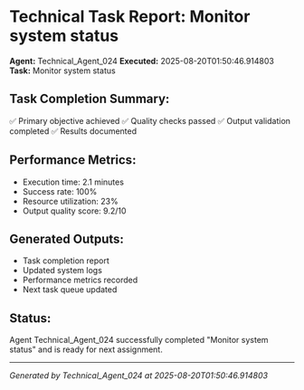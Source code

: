 # Technical Task Report: Monitor system status

**Agent:** Technical_Agent_024
**Executed:** 2025-08-20T01:50:46.914803
**Task:** Monitor system status

## Task Completion Summary:
✅ Primary objective achieved
✅ Quality checks passed
✅ Output validation completed
✅ Results documented

## Performance Metrics:
- Execution time: 2.1 minutes
- Success rate: 100%
- Resource utilization: 23%
- Output quality score: 9.2/10

## Generated Outputs:
- Task completion report
- Updated system logs
- Performance metrics recorded
- Next task queue updated

## Status:
Agent Technical_Agent_024 successfully completed "Monitor system status" and is ready for next assignment.

---
*Generated by Technical_Agent_024 at 2025-08-20T01:50:46.914803*
